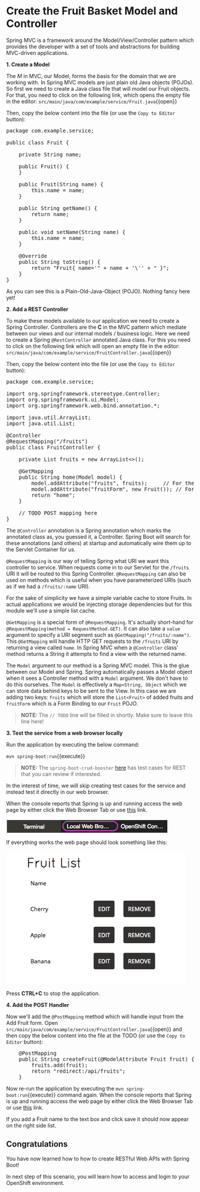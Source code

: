 # Create the Fruit Basket Model and Controller

Spring MVC is a framework around the Model/View/Controller pattern which provides the developer with a set of tools and abstractions for building MVC-driven applications. 

**1. Create a Model**

The *M* in MVC, our Model, forms the basis for the domain that we are working with. In Spring MVC models are just plain old Java objects (POJOs). So first we need to create a Java class file that will model our Fruit objects. For that, you need to click on the following link, which opens the empty file in the editor: ``src/main/java/com/example/service/Fruit.java``{{open}}

Then, copy the below content into the file (or use the `Copy to Editor` button):

<pre class="file" data-filename="src/main/java/com/example/service/Fruit.java" data-target="replace">
package com.example.service;

public class Fruit {

    private String name;

    public Fruit() {
    }

    public Fruit(String name) {
        this.name = name;
    }

    public String getName() {
        return name;
    }

    public void setName(String name) {
        this.name = name;
    }

    @Override
    public String toString() {
        return "Fruit{ name='" + name + '\'' + " }";
    }
}
</pre>

As you can see this is a Plain-Old-Java-Object (POJO). Nothing fancy here yet!

**2. Add a REST Controller**

To make these models available to our application we need to create a Spring Controller. Controllers are the **C** in the MVC pattern which mediate between our views and our internal models / business logic. Here we need to create a Spring `@RestController` annotated Java class. For this you need to click on the following link which will open an empty file in the editor: ``src/main/java/com/example/service/FruitController.java``{{open}}

Then, copy the below content into the file (or use the `Copy to Editor` button):

<pre class="file" data-filename="src/main/java/com/example/service/FruitController.java" data-target="replace">
package com.example.service;

import org.springframework.stereotype.Controller;
import org.springframework.ui.Model;
import org.springframework.web.bind.annotation.*;

import java.util.ArrayList;
import java.util.List;

@Controller
@RequestMapping("/fruits")
public class FruitController {

    private List<Fruit> fruits = new ArrayList<>();

    @GetMapping
    public String home(Model model) {
        model.addAttribute("fruits", fruits);     // For the List view
        model.addAttribute("fruitForm", new Fruit()); // For the Form
        return "home";
    }

    // TODO POST mapping here
}
</pre>

The `@Controller` annotation is a Spring annotation which marks the annotated class as, you guessed it, a Controller. Spring Boot will search for these annotations (and others) at startup and automatically wire them up to the Servlet Container for us. 

`@RequestMapping` is our way of telling Spring what URI we want this controller to service. When requests come in to our Servlet for the `/fruits` URI it will be routed to this Spring Controller. `@RequestMapping` can also be used on methods which is useful when you have parameterized URIs (such as if we had a `/fruits/:name` URI).

For the sake of simplicity we have a simple variable cache to store Fruits. In actual applications we would be injecting storage dependencies but for this module we'll use a simple list cache.

`@GetMapping` is a special form of `@RequestMapping`. It's actually short-hand for `@RequestMapping(method = RequestMethod.GET)`. It can also take a `value` argument to specify a URI segment such as `@GetMapping("/fruits/:name")`. This `@GetMapping` will handle HTTP GET requests to the `/fruits` URI by returning a view called `home`. In Spring MVC when a `@Controller` class' method returns a String it attempts to find a view with the returned name. 

The `Model` argument to our method is a Spring MVC model. This is the glue between our Model and Spring. Spring automatically passes a Model object when it sees a Controller method with a `Model` argument. We don't have to do this ourselves. The `Model` is effectively a `Map<String, Object` which we can store data behind keys to be sent to the View. In this case we are adding two keys: `fruits` which will store the `List<Fruit>` of added fruits and `fruitForm` which is a Form Binding to our `Fruit` POJO.

>**NOTE:** The `// TODO` line will be filled in shortly. Make sure to leave this line here!

**3. Test the service from a web browser locally**

Run the application by executing the below command:

``mvn spring-boot:run``{{execute}}

>**NOTE:** The `spring-boot-crud-booster` [here](https://github.com/snowdrop/spring-boot-crud-booster) has test cases for REST that you can review if interested. 

In the interest of time, we will skip creating test cases for the service and instead test it directly in our web browser.

When the console reports that Spring is up and running access the web page by either click the Web Browser Tab or use [this](https://[[HOST_SUBDOMAIN]]-8080-[[KATACODA_HOST]].environments.katacoda.com/) link.

![Local Web Browser Tab](../assets/middleware/rhoar-getting-started-spring/web-browser-tab.png)

If everything works the web page should look something like this:

![Fruit List](../assets/middleware/rhoar-getting-started-spring/fruit-list.png)

Press **CTRL+C** to stop the application.

**4. Add the POST Handler**

Now we'll add the `@PostMapping` method which will handle input from the Add Fruit form. Open ``src/main/java/com/example/service/FruitController.java``{{open}} and then copy the below content into the file at the TODO (or use the `Copy to Editor` button):

<pre class="file" data-filename="rc/main/java/com/example/service/FruitController.java" data-target="insert" data-marker="// TODO POST mapping here">
    @PostMapping
    public String createFruit(@ModelAttribute Fruit fruit) {
        fruits.add(fruit);
        return "redirect:/api/fruits";
    }
</pre>

Now re-run the application by executing the ``mvn spring-boot:run``{{execute}} command again. When the console reports that Spring is up and running access the web page by either click the Web Browser Tab or use [this](https://[[HOST_SUBDOMAIN]]-8080-[[KATACODA_HOST]].environments.katacoda.com/) link.

If you add a Fruit name to the text box and click save it should now appear on the right side list.

## Congratulations

You have now learned how to how to create RESTful Web APIs with Spring Boot! 

In next step of this scenario, you will learn how to access and login to your OpenShift environment. 